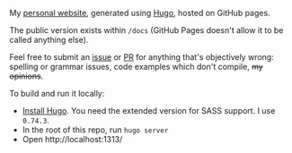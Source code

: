 My [personal website](https://boyl.es), generated using [Hugo](https://gohugo.io/), hosted on GitHub pages.

The public version exists within `/docs` (GitHub Pages doesn't allow it to be called anything else).

Feel free to submit an [issue](https://github.com/michaelboyles/website/issues) or [PR](https://github.com/michaelboyles/website/pulls) for anything that's objectively wrong: spelling or grammar issues, code examples which don't compile, ~~my opinions~~.

To build and run it locally: 

 - [Install Hugo](https://gohugo.io/getting-started/installing/). You need the extended version for SASS support. I use `0.74.3`.
 - In the root of this repo, run `hugo server`
 - Open http://localhost:1313/

